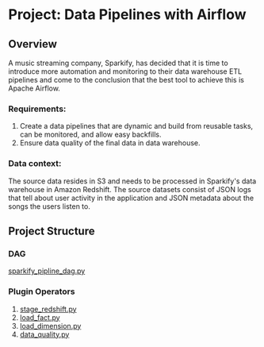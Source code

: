 # Project: Data Pipelines with Airflow

## Overview

A music streaming company, Sparkify, has decided that it is time to introduce more automation and monitoring to their data warehouse ETL pipelines and come to the conclusion that the best tool to achieve this is Apache Airflow.

### Requirements: 
1. Create a data pipelines that are dynamic and build from reusable tasks, can be monitored, and allow easy backfills.
2. Ensure data quality of the final data in data warehouse.

### Data context:
The source data resides in S3 and needs to be processed in Sparkify's data warehouse in Amazon Redshift. The source datasets consist of JSON logs that tell about user activity in the application and JSON metadata about the songs the users listen to.

## Project Structure

### DAG
[sparkify_pipline_dag.py](https://github.com/nd0506/Udacity_project4/blob/main/DAG/sparkify_pipline_dag.py)

### Plugin Operators

1. [stage_redshift.py](https://github.com/nd0506/Udacity_project4/blob/main/Plugins/Operators/stage_redshift.py)
2. [load_fact.py](https://github.com/nd0506/Udacity_project4/blob/main/Plugins/Operators/load_fact.py)
3. [load_dimension.py](https://github.com/nd0506/Udacity_project4/blob/main/Plugins/Operators/load_dimension.py)
4. [data_quality.py](https://github.com/nd0506/Udacity_project4/blob/main/Plugins/Operators/data_quality.py)


